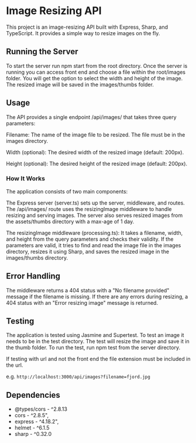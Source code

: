 # Image Resizing API
This project is an image-resizing API built with Express, Sharp, and TypeScript. It provides a simple way to 
resize images on the fly.

## Running the Server
To start the server run npm start from the root directory. Once the server is running you can access 
front end and choose a file within the root/images folder. You will get the option to select the
width and height of the image. The resized image will be saved in the images/thumbs folder.

## Usage
The API provides a single endpoint /api/images/ that takes three query parameters:

Filename: The name of the image file to be resized. The file must be in the images directory.

Width (optional): The desired width of the resized image (default: 200px).

Height (optional): The desired height of the resized image (default: 200px).

### How It Works
The application consists of two main components:

The Express server (server.ts) sets up the server, middleware, and routes. 
The /api/images/ route uses the resizingImage middleware to handle resizing and serving images. 
The server also serves resized images from the assets/thumbs directory with a max-age of 1 day.

The resizingImage middleware (processing.ts): It takes a filename, width, and height from the query 
parameters and checks their validity. If the parameters are valid, it tries to find and read the image 
file in the images directory, resizes it using Sharp, and saves the resized image in the images/thumbs directory.

## Error Handling
The middleware returns a 404 status with a "No filename provided" message if the filename is missing. 
If there are any errors during resizing, a 404 status with an "Error resizing image" message is returned.

## Testing
The application is tested using Jasmine and Supertest.
To test an image it needs to be in the test directory. The test will resize the image and save it in the thumb folder.
To run the test, run npm test from the server directory.

If testing with url and not the front end the file extension must be included in the url.

e.g. ```http://localhost:3000/api/images?filename=fjord.jpg```

## Dependencies
- @types/cors - ^2.8.13
- cors - ^2.8.5",
- express - ^4.18.2",
- helmet - ^6.1.5
- sharp - ^0.32.0